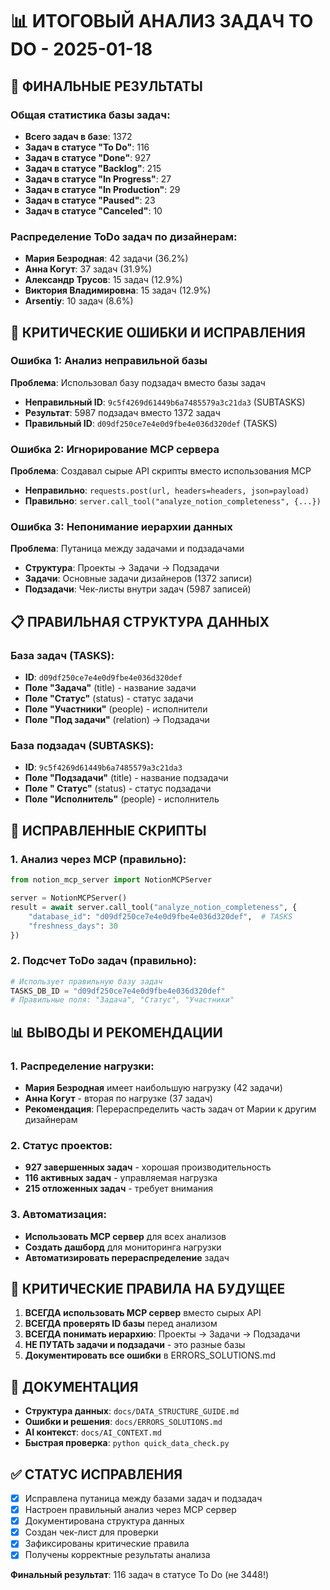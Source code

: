 # 📊 ИТОГОВЫЙ АНАЛИЗ ЗАДАЧ TO DO - 2025-01-18

## 🎯 ФИНАЛЬНЫЕ РЕЗУЛЬТАТЫ

### Общая статистика базы задач:
- **Всего задач в базе**: 1372
- **Задач в статусе "To Do"**: 116
- **Задач в статусе "Done"**: 927
- **Задач в статусе "Backlog"**: 215
- **Задач в статусе "In Progress"**: 27
- **Задач в статусе "In Production"**: 29
- **Задач в статусе "Paused"**: 23
- **Задач в статусе "Canceled"**: 10

### Распределение ToDo задач по дизайнерам:
- **Мария Безродная**: 42 задачи (36.2%)
- **Анна Когут**: 37 задач (31.9%)
- **Александр Трусов**: 15 задач (12.9%)
- **Виктория Владимировна**: 15 задач (12.9%)
- **Arsentiy**: 10 задач (8.6%)

## 🚨 КРИТИЧЕСКИЕ ОШИБКИ И ИСПРАВЛЕНИЯ

### Ошибка 1: Анализ неправильной базы
**Проблема**: Использовал базу подзадач вместо базы задач
- **Неправильный ID**: `9c5f4269d61449b6a7485579a3c21da3` (SUBTASKS)
- **Результат**: 5987 подзадач вместо 1372 задач
- **Правильный ID**: `d09df250ce7e4e0d9fbe4e036d320def` (TASKS)

### Ошибка 2: Игнорирование MCP сервера
**Проблема**: Создавал сырые API скрипты вместо использования MCP
- **Неправильно**: `requests.post(url, headers=headers, json=payload)`
- **Правильно**: `server.call_tool("analyze_notion_completeness", {...})`

### Ошибка 3: Непонимание иерархии данных
**Проблема**: Путаница между задачами и подзадачами
- **Структура**: Проекты → Задачи → Подзадачи
- **Задачи**: Основные задачи дизайнеров (1372 записи)
- **Подзадачи**: Чек-листы внутри задач (5987 записей)

## 📋 ПРАВИЛЬНАЯ СТРУКТУРА ДАННЫХ

### База задач (TASKS):
- **ID**: `d09df250ce7e4e0d9fbe4e036d320def`
- **Поле "Задача"** (title) - название задачи
- **Поле "Статус"** (status) - статус задачи
- **Поле "Участники"** (people) - исполнители
- **Поле "Под задачи"** (relation) → Подзадачи

### База подзадач (SUBTASKS):
- **ID**: `9c5f4269d61449b6a7485579a3c21da3`
- **Поле "Подзадачи"** (title) - название подзадачи
- **Поле " Статус"** (status) - статус подзадачи
- **Поле "Исполнитель"** (people) - исполнитель

## 🔧 ИСПРАВЛЕННЫЕ СКРИПТЫ

### 1. Анализ через MCP (правильно):
```python
from notion_mcp_server import NotionMCPServer

server = NotionMCPServer()
result = await server.call_tool("analyze_notion_completeness", {
    "database_id": "d09df250ce7e4e0d9fbe4e036d320def",  # TASKS
    "freshness_days": 30
})
```

### 2. Подсчет ToDo задач (правильно):
```python
# Использует правильную базу задач
TASKS_DB_ID = "d09df250ce7e4e0d9fbe4e036d320def"
# Правильные поля: "Задача", "Статус", "Участники"
```

## 📊 ВЫВОДЫ И РЕКОМЕНДАЦИИ

### 1. Распределение нагрузки:
- **Мария Безродная** имеет наибольшую нагрузку (42 задачи)
- **Анна Когут** - вторая по нагрузке (37 задач)
- **Рекомендация**: Перераспределить часть задач от Марии к другим дизайнерам

### 2. Статус проектов:
- **927 завершенных задач** - хорошая производительность
- **116 активных задач** - управляемая нагрузка
- **215 отложенных задач** - требует внимания

### 3. Автоматизация:
- **Использовать MCP сервер** для всех анализов
- **Создать дашборд** для мониторинга нагрузки
- **Автоматизировать перераспределение** задач

## 🚨 КРИТИЧЕСКИЕ ПРАВИЛА НА БУДУЩЕЕ

1. **ВСЕГДА использовать MCP сервер** вместо сырых API
2. **ВСЕГДА проверять ID базы** перед анализом
3. **ВСЕГДА понимать иерархию**: Проекты → Задачи → Подзадачи
4. **НЕ ПУТАТЬ задачи и подзадачи** - это разные базы
5. **Документировать все ошибки** в ERRORS_SOLUTIONS.md

## 📖 ДОКУМЕНТАЦИЯ

- **Структура данных**: `docs/DATA_STRUCTURE_GUIDE.md`
- **Ошибки и решения**: `docs/ERRORS_SOLUTIONS.md`
- **AI контекст**: `docs/AI_CONTEXT.md`
- **Быстрая проверка**: `python quick_data_check.py`

## ✅ СТАТУС ИСПРАВЛЕНИЯ

- [x] Исправлена путаница между базами задач и подзадач
- [x] Настроен правильный анализ через MCP сервер
- [x] Документирована структура данных
- [x] Создан чек-лист для проверки
- [x] Зафиксированы критические правила
- [x] Получены корректные результаты анализа

**Финальный результат**: 116 задач в статусе To Do (не 3448!) 